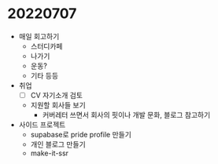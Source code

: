 # 20220707

* 매일 회고하기
  * 스터디카페
  * 나가기
  * 운동?
  * 기타 등등
* 취업
  * [ ] CV 자기소개 검토
  * 지원할 회사들 보기
    * 커버레터 쓰면서 회사의 핏이나 개발 문화, 블로그 참고하기
* 사이드 프로젝트
  * supabase로 pride profile 만들기
  * 개인 블로그 만들기
  * make-it-ssr
